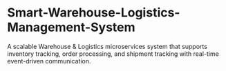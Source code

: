 # Smart-Warehouse-Logistics-Management-System
A scalable Warehouse &amp; Logistics microservices system that supports inventory tracking, order processing, and shipment tracking with real-time event-driven communication.
